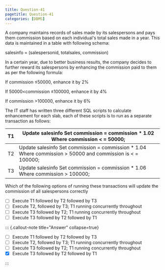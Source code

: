 ```yaml
---
title: Question-41
pagetitle: Question-41
categories: [DBMS]
---
```


A company maintains records of sales made by its salespersons and pays them commission based on each individual's total sales made in a year. This data is maintained in a table with following schema:

salesinfo \= (salespersonid, totalsales, commission)

In a certain year, due to better business results, the company decides to further reward its salespersons by enhancing the commission paid to them as per the following formula:

If commission ≤50000, enhance it by 2%

If 50000\<commission ≤100000, enhance it by 4%

If commission \>100000,  enhance it by 6%

The IT staff has written three different SQL scripts to calculate enhancement for each slab, each of these scripts is to run as a separate transaction as follows:

|  T1   | Update salesinfo Set commission \= commission \* 1.02 Where commission \< \= 50000; |
| :---: | ----- |
|  T2   | Update salesinfo Set commission \= commission \* 1.04 Where commission \> 50000 and commission is \< \= 100000; |
|  T3   | Update salesinfo Set commission \= commission \* 1.06 Where commission \> 100000; |

Which of the following options of running these transactions will update the commission of all salespersons correctly

- [ ] Execute T1 followed by T2 followed by T3  
- [ ] Execute T2, followed by T3; T1 running concurrently throughout  
- [ ] Execute T3 followed by T2; T1 running concurrently throughout  
- [ ] Execute T3 followed by T2 followed by T1

::: {.callout-note title="Answer" collapse=true}

- [ ] Execute T1 followed by T2 followed by T3  
- [ ] Execute T2, followed by T3; T1 running concurrently throughout  
- [ ] Execute T3 followed by T2; T1 running concurrently throughout  
- [x] Execute T3 followed by T2 followed by T1

:::


